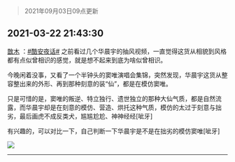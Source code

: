 > 2021年09月03日09点更新
<link rel="stylesheet" href="https://cdn.jsdelivr.net/gh/taotie6/sampleJSON@main/css/photo_show.css">


 ## 2021-03-22 21:43:30 

 [㪚木](https://www.coolapk.com/feed/25739348?shareKey=ZDZiMTViNWNmNjlhNjEzMTc3ZDA~) ：<a class="feed-link-tag" href="/t/酷安夜话?type=0">#酷安夜话#</a> 之前看过几个华晨宇的抽风视频，一直觉得这货从相貌到风格都有点似曾相识的感觉，就是想不起来到底为啥似曾相识。

今晚闲着没事，又看了一个半钟头的窦唯演唱会集锦，突然发现，华晨宇这货从整容整出来的外形、再到那种刻意的装“仙”，都是在模仿窦唯。

只是可惜的是<!--break-->，窦唯的叛逆、特立独行、遗世独立的那种大仙气质，都是自然流露，而华晨宇却是在刻意的模仿、营造、烘托这种气质，模仿的太过于刻意与拙劣，最后画虎不成反类犬，尴尴尬尬、神神经经[呲牙]

有兴趣的，可以对比一下，自己判断一下华晨宇是不是在拙劣的模仿窦唯[呲牙] 

<div class="album">
<img class="img-item" src="http://image.coolapk.com/feed/2020/0410/08/1081091_b9edf756_8970_3705@300x263.gif" />
</div>

 ------- 

